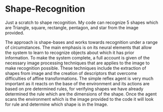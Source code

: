 # Shape-Recognition

Just a scratch to shape recognition. My code can recognize 5 shapes which are Triangle, square, rectangle, pentagon, and star from the image provided.


The approach is shape-bases and works towards recognition under a range of circumstances. The main emphasis is on its neural elements that allow the system to learn to recognize objects about which it has prior information. To make the system complete, a full account is given of the necessary image processing techniques that are applies to the image to make recognition possible. These techniques include the extraction of shapes from image and the creation of descriptors that overcome difficulties of affine transformations. The simple reflex agent is very much important as it reacts on the base of the environment and its actions are based on pre determined rules, for verifying shapes we have already determined the rule which are the dimensions of the shape. Once the agent scans the environment which is the image provided to the code it will look for rule and determine which shape is in the Image.
